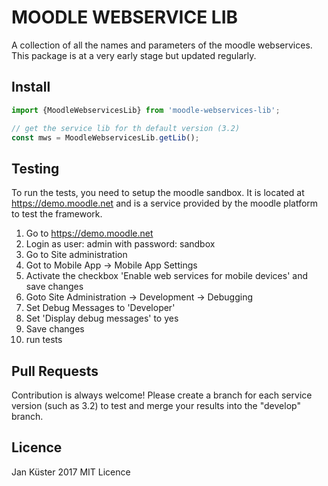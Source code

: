 # MOODLE WEBSERVICE LIB

A collection of all the names and parameters of the moodle webservices. 
This package is at a very early stage but updated regularly.

## Install

```javascript
import {MoodleWebservicesLib} from 'moodle-webservices-lib';

// get the service lib for th default version (3.2)
const mws = MoodleWebservicesLib.getLib();

```



## Testing

To run the tests, you need to setup the moodle sandbox.
It is located at https://demo.moodle.net and is a service provided by the moodle platform to test the framework.

1. Go to https://demo.moodle.net
2. Login as user: admin with password: sandbox
3. Go to Site administration
4. Got to Mobile App -> Mobile App Settings
5. Activate the checkbox 'Enable web services for mobile devices' and save changes
6. Goto Site Administration -> Development -> Debugging
7. Set Debug Messages to 'Developer'
8. Set 'Display debug messages' to yes
9. Save changes
10. run tests

## Pull Requests

Contribution is always welcome! Please create a branch for each service version (such as 3.2) to test and merge your results into the "develop" branch.

## Licence

Jan Küster 2017 MIT Licence